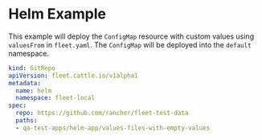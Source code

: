 # Helm Example

This example will deploy the `ConfigMap` resource with custom values using `valuesFrom` in `fleet.yaml`.
The `ConfigMap` will be deployed into the `default` namespace.

```yaml
kind: GitRepo
apiVersion: fleet.cattle.io/v1alpha1
metadata:
  name: helm
  namespace: fleet-local
spec:
  repo: https://github.com/rancher/fleet-test-data
  paths:
  - qa-test-apps/helm-app/values-files-with-empty-values
```
